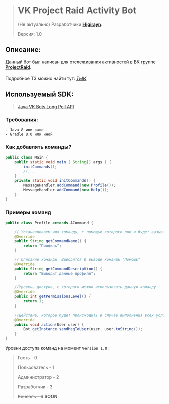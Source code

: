 > # VK Project Raid Activity Bot
> (Не актуально)
> Разработчики __[Higirayn](https://t.me/higirayn)__.
> 
> 
> Версия: 1.0
## Описание:
Данный бот был написан для отслеживания активностей в ВК группе __[ProjectRaid](https://vk.com/deathraid)__.
####
Подробное ТЗ можно найти тут: [*ТЫК*](https://docs.google.com/document/d/1FbEJBzpL2xOeX8F21zyrGTMMFqFeScGjnMgNVsLwYBA/edit?usp=sharing)
## Используемый SDK:
> [Java VK Bots Long Poll API](https://github.com/yvasyliev/java-vk-bots-long-poll-api)

### Требования:
    - Java 8 или выше
    - Gradle 8.0 или иной

### Как добавлять команды?
```java
public class Main {
    public static void main ( String[] args ) {
        initCommands();
        //...
    }
    private static void initCommands() {
        MessageHandler.addCommand(new Profile());
        MessageHandler.addCommand(new Help());
    }
}
```

### Примеры команд
```java
public class Profile extends ACommand {

    // Устанавливаем имя команды, с помощью которого они и будет вызываться
    @Override
    public String getCommandName() {
        return "Профиль";
    }

    // Описание команды. Выводится в выводе команды "Помощь"
    @Override
    public String getCommandDescription() {
        return "Выводит данные профиля";
    }

    //Уровень доступа, с которого можно использовать данную команду
    @Override
    public int getPermissionsLevel() {
        return 1;
    }

    //Действие, которое будет происходить в случае выполнения всех условий по вызову команды
    @Override
    public void action(User user) {
        Bot.getInstance.sendMsgToUser(user, user.toString());
    }
}
```

Уровни доступа команд на момент `Version 1.0` :

>Гость - 0
> 
>Пользователь - 1
> 
>Администратор - 2
> 
>Разработчик - 3
> 
>~~Консоль - 4~~ __SOON__

